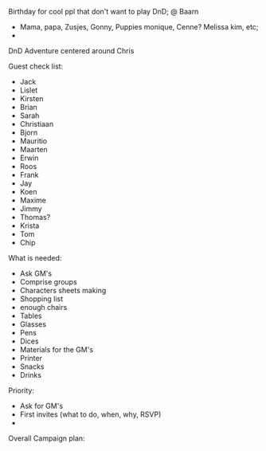 
Birthday for cool ppl that don't want to play DnD;
@ Baarn
- Mama, papa, Zusjes, Gonny, Puppies monique, Cenne? Melissa kim, etc; 
- 


DnD Adventure centered around Chris

Guest check list:

- Jack
- Lislet
- Kirsten
- Brian
- Sarah
- Christiaan
- Bjorn
- Mauritio
- Maarten
- Erwin
- Roos
- Frank
- Jay
- Koen
- Maxime
- Jimmy
- Thomas?
- Krista
- Tom
- Chip

What is needed:
- Ask GM's
- Comprise groups
- Characters sheets making
- Shopping list
- enough chairs
- Tables
- Glasses
- Pens
- Dices
- Materials for the GM's
- Printer
- Snacks
- Drinks

Priority:
- Ask for GM's
- First invites (what to do, when, why, RSVP)
- 

Overall Campaign plan:



